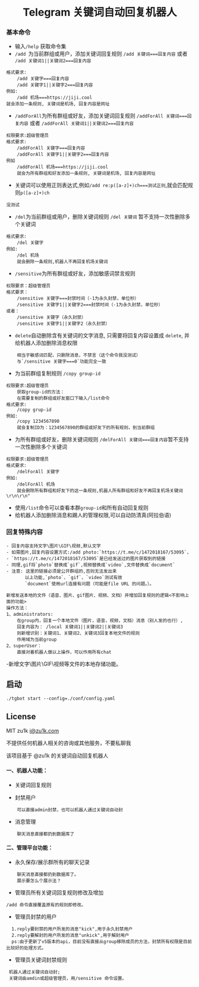 <h1 align="center">
  <br>Telegram 关键词自动回复机器人<br>
</h1>

### 基本命令
- 输入`/help` 获取命令集
- `/add `为当前群组或用户，添加关键词回复规则 `/add 关键词===回复内容` 或者 `/add 关键词1||关键词2===回复内容` 
```text
格式要求:
    /add 关键字===回复内容
    /add 关键字1||关键字2===回复内容
例如:
    /add 机场===https://jiji.cool
就会添加一条规则, 关键词是机场, 回复内容是网址
```
- `/addForAll`为所有群组或好友，添加关键词回复规则 `/addForAll 关键词===回复内容` 或者 `/addForAll 关键词1||关键词2===回复内容`
```text
权限要求:超级管理员
格式要求:
    /addForAll 关键字===回复内容
    /addForAll 关键字1||关键字2===回复内容
例如
    /addForAll 机场===https://jiji.cool
    就会为所有群组和好友添加一条规则, 关键词是机场, 回复内容是网址
```
- 关键词可以使用正则表达式,例如`/add re:p([a-z]+)ch===测试正则`,就会匹配规则`p([a-z]+)ch`  
```text
没测试
```
- `/del`为当前群组或用户，删除关键词规则 `/del 关键词` 暂不支持一次性删除多个关键词
```text
格式要求:
    /del 关键字
例如:
    /del 机场
    就会删除一条规则,机器人不再回复机场关键词
```
- `/sensitive`为所有群组或好友，添加敏感词禁言规则
```text
权限要求：超级管理员
格式要求：
    /sensitive 关键字===封禁时间（-1为永久封禁，单位秒）
    /sensitive 关键字1||关键字2===封禁时间（-1为永久封禁，单位秒）
或者：
    /sensitive 关键字（永久封禁） 
    /sensitive 关键字1||关键字2（永久封禁）
```
- `delete`自动删除含有关键词的文字消息, 只需要将回复内容设置成 `delete`, 并给机器人添加删除消息权限
```text
    相当于敏感词匹配，只删除消息，不禁言（这个命令我没测试）
    与`/sensitive 关键字===0`功能完全一致
```
- 为当前群组复制规则 `/copy group-id` 
```text
权限要求:超级管理员
    获取group-id的方法：
    在需要复制的群组或好友窗口下输入/list命令
格式要求:
    /copy grup-id
例如:
    /copy 1234567890
    就会复制ID为：1234567890的群组或好友下的所有规则，到当前群组
```
- 为所有群组或好友，删除关键词规则 `/delForAll 关键词===回复内容`暂不支持一次性删除多个关键词
```text
权限要求:超级管理员
格式要求:
    /delForAll 关键字
例如:
    /delForAll 机场
    就会删除所有群组和好友下的这一条规则,机器人所有群组和好友不再回复机场关键词\r\n\r\n"
```
- 使用`/list`命令可以查看本群`group-id`和所有自动回复规则
- 给机器人添加删除消息和踢人的管理权限,可以自动防清真(阿拉伯语)

### 回复特殊内容
```text
- 回复内容支持文字\图片\GIF\视频,默认文字
- 如需图片,回复内容设置方式:/add photo:`https://t.me/c/1472018167/53095`，
- `https://t.me/c/1472018167/53095`是已经发送过的图片获取到的链接
- 同理,gif将`photo`替换成`gif`,视频替换成`video`,文件替换成`document`
- 注意: 这里的链接必须是公开群组的,否则无法发出来
       以上功能,`photo`、`gif`、`video`测试有效
       `document`使用url连接有问题（可能是file URL 的问题。）。
```
```text
新增发送本地的文件（语音、图片、gif图片、视频、文档）并增加回复规则的逻辑<不影响上面的功能>
操作方法：
1、administrators:
    在group内，回复一个本地文件（图片，语音，视频，文档）消息（别人发的也行）,
    回复内容为： /local 关键词1||关键词2||关键词3
    则新增识别：关键词1、关键词2、关键词3回复本地文件的规则
    作用域为当前group
2、superUser：
    直接对着机器人做以上操作，可以作用所有chat
```
-新增文字\图片\GIF\视频等文件的本地存储功能。

## 启动

```shell
./tgbot start --config=./conf/config.yaml
```

## License

MIT zu1k i@zu1k.com

不提供任何机器人相关的咨询或其他服务，不要私聊我

该项目基于 @zu1k 的关键词自动回复机器人



#### 一、机器人功能：
- 关键词回复规则

- 封禁用户
```text
    可以直接admin封禁，也可以机器人通过关键词自动封
```
- 消息管理
```text
    聊天消息直接都扔到数据库了
```

#### 二、管理平台功能：
- 永久保存/展示群所有的聊天记录
```text
    聊天消息直接都扔到数据库了。
    展示要怎么个展示法？
```

- 管理员所有关键词回复规则修改及增加
```text
/add 命令直接覆盖原有的规则即修改。
```
- 管理员封禁的用户
```text
  1.reply要封禁的用户所发的消息"kick",用于永久封禁用户
  2.reply要解封的用户所发的消息"unkick",用于解封用户
  ps:由于更新了v5版本的api，目前没有直接从group移除成员的方法，封禁所有权限是目前比较好的处理方式。
```
- 管理员关键词封禁规则
```text
 机器人通过关键词自动封;
 关键词由amdin或超级管理员，用/sensitive 命令设置。
```
